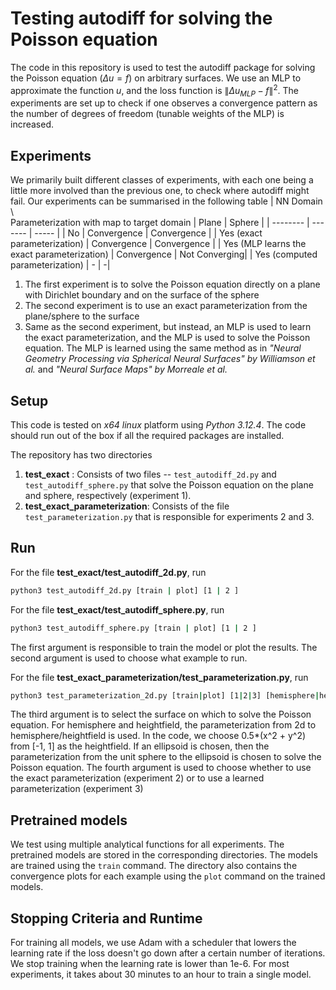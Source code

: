 # Testing autodiff for solving the Poisson equation
The code in this repository is used to test the autodiff package for solving the Poisson equation ($\Delta u = f$) on arbitrary surfaces. We use an MLP to approximate the function $u$, and the loss function is $\|\Delta u_{MLP} - f\|^2$.
The experiments are set up to check if one observes a convergence pattern as the number of degrees of freedom (tunable weights of the MLP) is increased.

## Experiments
We primarily built different classes of experiments, with each one being a little more involved than the previous one, to check where autodiff might fail. 
Our experiments can be summarised in the following table
| NN Domain<br> \ <br> Parameterization with map to target domain | Plane | Sphere |
| --------  | ------- | ----- |
| No | Convergence | Convergence |
| Yes (exact parameterization) | Convergence | Convergence |
| Yes (MLP learns the exact parameterization) | Convergence | Not Converging|
| Yes (computed parameterization) | - | -|

1. The first experiment is to solve the Poisson equation directly on a plane with Dirichlet boundary and on the surface of the sphere
2. The second experiment is to use an exact parameterization from the plane/sphere to the surface
3. Same as the second experiment, but instead, an MLP is used to learn the exact parameterization, and the MLP is used to solve the Poisson equation. The MLP is learned using the same method as in _"Neural Geometry Processing via Spherical Neural Surfaces" by Williamson et al._ and _"Neural Surface Maps" by Morreale et al._

## Setup
This code is tested on _x64 linux_ platform using _Python 3.12.4_.
The code should run out of the box if all the required packages are installed.

The repository has two directories
1. __test_exact__ : Consists of two files -- `test_autodiff_2d.py` and `test_autodiff_sphere.py` that solve the Poisson equation on the plane and sphere, respectively (experiment 1).
2. __test_exact_parameterization__: Consists of the file `test_parameterization.py` that is responsible for experiments 2 and 3.

## Run
For the file __test_exact/test_autodiff_2d.py__, run
```sh
python3 test_autodiff_2d.py [train | plot] [1 | 2 ]
```
For the file __test_exact/test_autodiff_sphere.py__, run
```sh
python3 test_autodiff_sphere.py [train | plot] [1 | 2 ]
```
The first argument is responsible to train the model or plot the results.
The second argument is used to choose what example to run.

For the file __test_exact_parameterization/test_parameterization.py__, run
```sh
python3 test_parameterization_2d.py [train|plot] [1|2|3] [hemisphere|heightfield|ellipsoid] [noNN|withNN]
```
The third argument is to select the surface on which to solve the Poisson equation. For hemisphere and heightfield, the parameterization from 2d to hemisphere/heightfield is used. In the code, we choose 0.5*(x^2 + y^2) from [-1, 1] as the heightfield. If an ellipsoid is chosen, then the parameterization from the unit sphere to the ellipsoid is chosen to solve the Poisson equation.
The fourth argument is used to choose whether to use the exact parameterization (experiment 2) or to use a learned parameterization (experiment 3)


## Pretrained models
We test using multiple analytical functions for all experiments. The pretrained models are stored in the corresponding directories. The models are trained using the `train` command.
The directory also contains the convergence plots for each example using the `plot` command on the trained models.

## Stopping Criteria and Runtime
For training all models, we use Adam with a scheduler that lowers the learning rate if the loss doesn't go down after a certain number of iterations. We stop training when the learning rate is lower than 1e-6. For most experiments, it takes about 30 minutes to an hour to train a single model.
